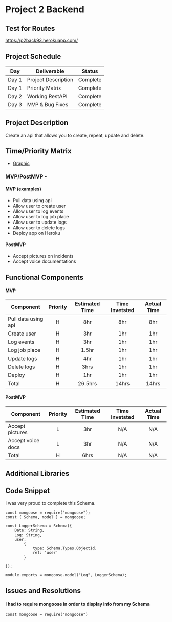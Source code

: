 # Project 2 Backend

## Test for Routes
https://p2back93.herokuapp.com/


## Project Schedule

|  Day | Deliverable | Status
|---|---| ---|
|Day 1| Project Description | Complete
|Day 1| Priority Matrix | Complete
|Day 2| Working RestAPI | Complete
|Day 3| MVP & Bug Fixes | Complete


## Project Description

Create an api that allows you to create, repeat, update and delete. 

## Time/Priority Matrix 

- [Graphic](https://res.cloudinary.com/dlcjnygpy/image/upload/v1596192523/0_e0clgi.jpg)

### MVP/PostMVP - 

#### MVP (examples)

- Pull data using  api
- Allow user to create user
- Allow user to log events
- Allow user to log job place
- Allow user to update logs
- Allow user to delete logs
- Deploy app on Heroku

#### PostMVP 

- Accept pictures on incidents
- Accept voice documentations 

## Functional Components



#### MVP
| Component | Priority | Estimated Time | Time Invetsted | Actual Time |
| --- | :---: |  :---: | :---: | :---: |
| Pull data using api | H | 8hr | 8hr | 8hr|
| Create user | H | 3hr | 1hr | 1hr|
| Log events | H | 3hr | 1hr | 1hr|
| Log job place | H | 1.5hr| 1hr | 1hr |
| Update logs| H | 4hr | 1hr | 1hr|
| Delete logs | H | 3hrs| 1hr | 1hr |
| Deploy | H | 1hr | 1hr | 1hr|
| Total | H | 26.5hrs| 14hrs | 14hrs |

#### PostMVP
| Component | Priority | Estimated Time | Time Invetsted | Actual Time |
| --- | :---: |  :---: | :---: | :---: |
| Accept pictures | L | 3hr | N/A | N/A|
| Accept voice docs | L | 3hr | N/A | N/A|
| Total | H | 6hrs| N/A | N/A |

## Additional Libraries


## Code Snippet
I was very proud to complete this Schema.

```
const mongoose = require("mongoose");
const { Schema, model } = mongoose;

const LoggerSchema = Schema({
    Date: String,
    Log: String,
    user: 
        {
            type: Schema.Types.ObjectId,
            ref: 'user' 
        }
    
});

module.exports = mongoose.model("Log", LoggerSchema);
```

## Issues and Resolutions

#### I had to require mongoose in order to display info from my Schema

```
const mongoose = require("mongoose")
```


